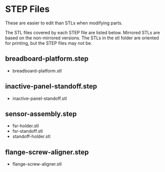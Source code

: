 # STEP Files

These are easier to edit than STLs when modifying parts.

The STL files covered by each STEP file are listed below. Mirrored STLs are based on the non-mirrored versions. The STLs in the stl folder are oriented for printing, but the STEP files may not be.

## breadboard-platform.step

- breadboard-platform.stl

## inactive-panel-standoff.step

- inactive-panel-standoff.stl

## sensor-assembly.step

- fsr-holder.stl
- fsr-standoff.stl
- standoff-holder.stl

## flange-screw-aligner.step

- flange-screw-aligner.stl